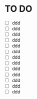 # TO DO

* [ ] ddd
* [ ] ddd
* [ ] ddd
* [ ] ddd
* [ ] ddd
* [ ] ddd
* [ ] ddd
* [ ] ddd
* [ ] ddd
* [ ] ddd
* [ ] ddd
* [ ] ddd
* [ ] ddd
